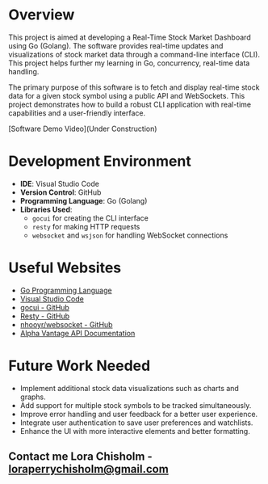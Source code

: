 # Overview

This project is aimed at developing a Real-Time Stock Market Dashboard using Go (Golang). The software provides real-time updates and visualizations of stock market data through a command-line interface (CLI). This project helps further my learning in Go, concurrency, real-time data handling.

The primary purpose of this software is to fetch and display real-time stock data for a given stock symbol using a public API and WebSockets. This project demonstrates how to build a robust CLI application with real-time capabilities and a user-friendly interface.

[Software Demo Video](Under Construction)

# Development Environment

- **IDE**: Visual Studio Code
- **Version Control**: GitHub
- **Programming Language**: Go (Golang)
- **Libraries Used**:
  - `gocui` for creating the CLI interface
  - `resty` for making HTTP requests
  - `websocket` and `wsjson` for handling WebSocket connections

# Useful Websites

- [Go Programming Language](https://golang.org/)
- [Visual Studio Code](https://code.visualstudio.com/)
- [gocui - GitHub](https://github.com/jroimartin/gocui)
- [Resty - GitHub](https://github.com/go-resty/resty)
- [nhooyr/websocket - GitHub](https://github.com/nhooyr/websocket)
- [Alpha Vantage API Documentation](https://www.alphavantage.co/documentation/)

# Future Work Needed

- Implement additional stock data visualizations such as charts and graphs.
- Add support for multiple stock symbols to be tracked simultaneously.
- Improve error handling and user feedback for a better user experience.
- Integrate user authentication to save user preferences and watchlists.
- Enhance the UI with more interactive elements and better formatting.

## Contact me Lora Chisholm - loraperrychisholm@gmail.com
